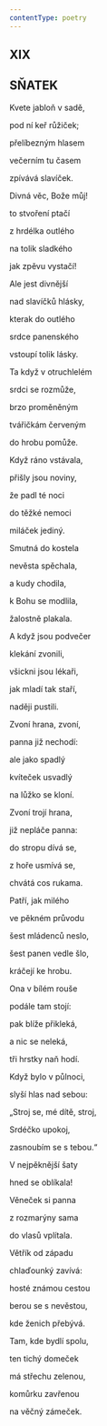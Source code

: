 ```yaml
---
contentType: poetry
---
```


## XIX  

## SŇATEK

Kvete jabloň v sadě,  

pod ní keř růžiček;

přelíbezným hlasem

večerním tu časem

zpívává slavíček.

Divná věc, Bože můj!

to stvoření ptačí

z hrdélka outlého

na tolik sladkého

jak zpěvu vystačí!

Ale jest divnější

nad slavíčků hlásky,

kterak do outlého

srdce panenského

vstoupí tolik lásky.

Ta když v otruchlelém

srdci se rozmůže,

brzo proměněným

tvářičkám červeným

do hrobu pomůže.

Když ráno vstávala,

přišly jsou noviny,

že padl té noci

do těžké nemoci

miláček jediný.

Smutná do kostela

nevěsta spěchala,

a kudy chodila,

k Bohu se modlila,

žalostně plakala.

A když jsou podvečer

klekání zvonili,

všickni jsou lékaři,

jak mladí tak staří,

naději pustili.

Zvoní hrana, zvoní,

panna již nechodí:

ale jako spadlý

kvíteček usvadlý

na lůžko se kloní.

Zvoní trojí hrana,

již nepláče panna:

do stropu dívá se,

z hoře usmívá se,

chvátá cos rukama.

Patří, jak milého

ve pěkném průvodu

šest mládenců neslo,

šest panen vedle šlo,

kráčejí ke hrobu.

Ona v bílém rouše

podále tam stojí:

pak blíže přikleká,

a nic se neleká,

tři hrstky naň hodí.

Když bylo v půlnoci,

slyší hlas nad sebou:

„Stroj se, mé dítě, stroj,

Srdéčko upokoj,

zasnoubím se s tebou.“

V nejpěknější šaty

hned se oblíkala!

Věneček si panna

z rozmarýny sama

do vlasů vplítala.

Větřík od západu

chlaďounký zavívá:

hosté známou cestou

berou se s nevěstou,

kde ženich přebývá.

Tam, kde bydlí spolu,

ten tichý domeček

má střechu zelenou,

komůrku zavřenou

na věčný zámeček.
